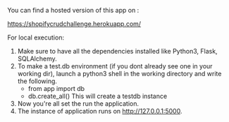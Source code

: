 You can find a hosted version of this app on :

https://shopifycrudchallenge.herokuapp.com/

For local execution:

1. Make sure to have all the dependencies installed like Python3, Flask, SQLAlchemy.
2. To make a test.db environment (if you dont already see one in your working dir), launch a python3 shell in the working directory and write the following.
   - from app import db
   - db.create_all()
     This will create a testdb instance
3. Now you're all set the run the application.
4. The instance of application runs on http://127.0.0.1:5000.
